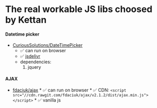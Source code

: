 # The real workable JS libs choosed by Kettan

#### Datetime picker
* [CuriousSolutions/DateTimePicker](https://github.com/CuriousSolutions/DateTimePicker)
    * :white_check_mark: can run on browser
    * :white_check_mark: [jsdelivr](https://www.jsdelivr.com/projects/datetimepicker)
    * dependencies:
        1. jquery

#### AJAX
* [fdaciuk/ajax](https://github.com/fdaciuk/ajax)
      * :white_check_mark: can run on browser
      * :white_check_mark: CDN:
      ```
      <script src="//cdn.rawgit.com/fdaciuk/ajax/v2.1.2/dist/ajax.min.js"></script>
      ```
      * :white_check_mark: vanilla js

